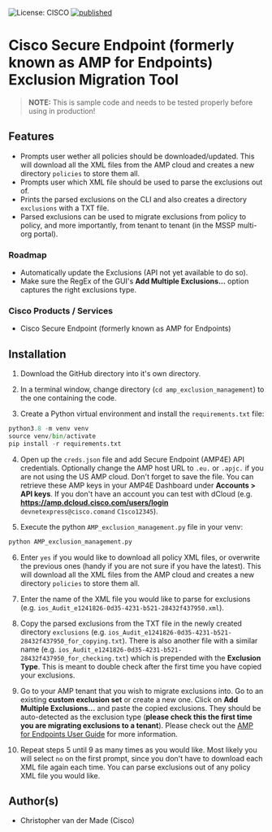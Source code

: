 ![License: CISCO](https://img.shields.io/badge/License-CISCO-blue.svg)
[![published](https://static.production.devnetcloud.com/codeexchange/assets/images/devnet-published.svg)](https://developer.cisco.com/codeexchange/github/repo/chrivand/amp_exclusion_management)

# Cisco Secure Endpoint (formerly known as AMP for Endpoints) Exclusion Migration Tool

> **NOTE:** This is sample code and needs to be tested properly before using in production!

## Features

* Prompts user wether all policies should be downloaded/updated. This will download all the XML files from the AMP cloud and creates a new directory `policies` to store them all.
* Prompts user which XML file should be used to parse the exclusions out of.
* Prints the parsed exclusions on the CLI and also creates a directory `exclusions` with a TXT file.
* Parsed exclusions can be used to migrate exclusions from policy to policy, and more importantly, from tenant to tenant (in the MSSP multi-org portal).

### Roadmap

* Automatically update the Exclusions (API not yet available to do so).
* Make sure the RegEx of the GUI's **Add Multiple Exclusions...** option captures the right exclusions type.

### Cisco Products / Services

* Cisco Secure Endpoint (formerly known as AMP for Endpoints)

## Installation

1. Download the GitHub directory into it's own directory.

2. In a terminal window, change directory (`cd amp_exclusion_management`) to the one containing the code. 

3. Create a Python virtual environment and install the `requirements.txt` file:

```python
python3.8 -m venv venv
source venv/bin/activate
pip install -r requirements.txt
```

4. Open up the `creds.json` file and add Secure Endpoint (AMP4E) API credentials. Optionally change the AMP host URL to `.eu.` or `.apjc.` if you are not using the US AMP cloud. Don't forget to save the file. You can retrieve these AMP keys in your AMP4E Dashboard under **Accounts > API keys**. If you don't have an account you can test with dCloud (e.g. **https://amp.dcloud.cisco.com/users/login** `devnetexpress@cisco.comand` `C1sco12345`).

5. Execute the python `AMP_exclusion_management.py` file in your venv:

```python
python AMP_exclusion_management.py
```

6. Enter `yes` if you would like to download all policy XML files, or overwrite the previous ones (handy if you are not sure if you have the latest). This will download all the XML files from the AMP cloud and creates a new directory `policies` to store them all.

7. Enter the name of the XML file you would like to parse for exclusions (e.g. `ios_Audit_e1241826-0d35-4231-b521-28432f437950.xml`). 

8. Copy the parsed exclusions from the TXT file in the newly created directory `exclusions` (e.g. `ios_Audit_e1241826-0d35-4231-b521-28432f437950_for_copying.txt`). There is also another file with a similar name (e.g. `ios_Audit_e1241826-0d35-4231-b521-28432f437950_for_checking.txt`) which is prepended with the **Exclusion Type**. This is meant to double check after the first time you have copied your exclusions.

9. Go to your AMP tenant that you wish to migrate exclusions into. Go to an existing **custom exclusion set** or create a new one. Click on **Add Multiple Exclusions...** and paste the copied exclusions. They should be auto-detected as the exclusion type (**please check this the first time you are migrating exclusions to a tenant**). Please check out the [AMP for Endpoints User Guide](https://docs.amp.cisco.com/en/A4E/AMP%20for%20Endpoints%20User%20Guide.pdf) for more information.

10. Repeat steps 5 until 9 as many times as you would like. Most likely you will select `no` on the first prompt, since you don't have to download each XML file again each time. You can parse exclusions out of any policy XML file you would like.

## Author(s)

* Christopher van der Made (Cisco)


